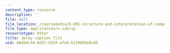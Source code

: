 ```yaml
---
content_type: resource
description: ''
file: null
file_location: /coursemedia/6-001-structure-and-interpretation-of-computer-programs-spring-2005/88dd4c346d375524afe5b129858e8c85_Z8-qWEEwTCk.vtt
file_type: application/x-subrip
resourcetype: Other
title: 3play caption file
uid: 88dd4c34-6d37-5524-afe5-b129858e8c85
---
```


